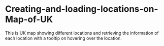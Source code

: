 # Creating-and-loading-locations-on-Map-of-UK
This is UK map showing different locations and retrieving the information of each location with a tooltip on hovering over the location.
